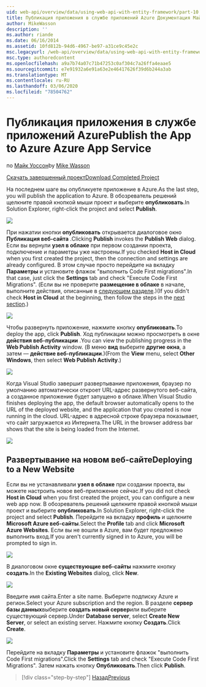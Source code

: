 ```yaml
---
uid: web-api/overview/data/using-web-api-with-entity-framework/part-10
title: Публикация приложения в службе приложений Azure Документация Майкрософт
author: MikeWasson
description: ''
ms.author: riande
ms.date: 06/16/2014
ms.assetid: 10fd812b-94d6-4967-be97-a31ce9c45e2c
msc.legacyurl: /web-api/overview/data/using-web-api-with-entity-framework/part-10
msc.type: authoredcontent
ms.openlocfilehash: a9a7b74a07c71b47253c0af304c7a26ffa4eaae5
ms.sourcegitcommit: e7e91932a6e91a63e2e46417626f39d6b244a3ab
ms.translationtype: MT
ms.contentlocale: ru-RU
ms.lasthandoff: 03/06/2020
ms.locfileid: "78504762"
---
```

# <a name="publish-the-app-to-azure-azure-app-service"></a><span data-ttu-id="c12c9-102">Публикация приложения в службе приложений Azure</span><span class="sxs-lookup"><span data-stu-id="c12c9-102">Publish the App to Azure Azure App Service</span></span>

<span data-ttu-id="c12c9-103">по [Майк Уоссон](https://github.com/MikeWasson)</span><span class="sxs-lookup"><span data-stu-id="c12c9-103">by [Mike Wasson](https://github.com/MikeWasson)</span></span>

[<span data-ttu-id="c12c9-104">Скачать завершенный проект</span><span class="sxs-lookup"><span data-stu-id="c12c9-104">Download Completed Project</span></span>](https://github.com/MikeWasson/BookService)

<span data-ttu-id="c12c9-105">На последнем шаге вы опубликуете приложение в Azure.</span><span class="sxs-lookup"><span data-stu-id="c12c9-105">As the last step, you will publish the application to Azure.</span></span> <span data-ttu-id="c12c9-106">В обозреватель решений щелкните правой кнопкой мыши проект и выберите **опубликовать**.</span><span class="sxs-lookup"><span data-stu-id="c12c9-106">In Solution Explorer, right-click the project and select **Publish**.</span></span>

![](part-10/_static/image1.png)

<span data-ttu-id="c12c9-107">При нажатии кнопки **опубликовать** открывается диалоговое окно **Публикация веб-сайта** .</span><span class="sxs-lookup"><span data-stu-id="c12c9-107">Clicking **Publish** invokes the **Publish Web** dialog.</span></span> <span data-ttu-id="c12c9-108">Если вы вернули **узел в облаке** при первом создании проекта, подключение и параметры уже настроены.</span><span class="sxs-lookup"><span data-stu-id="c12c9-108">If you checked **Host in Cloud** when you first created the project, then the connection and settings are already configured.</span></span> <span data-ttu-id="c12c9-109">В этом случае просто перейдите на вкладку **Параметры** и установите флажок &quot;выполнить Code First migrations&quot;.</span><span class="sxs-lookup"><span data-stu-id="c12c9-109">In that case, just click the **Settings** tab and check &quot;Execute Code First Migrations&quot;.</span></span> <span data-ttu-id="c12c9-110">(Если вы не проверите **размещение в облаке** в начале, выполните действия, описанные в [следующем разделе](#new-website).)</span><span class="sxs-lookup"><span data-stu-id="c12c9-110">(If you didn't check **Host in Cloud** at the beginning, then follow the steps in the [next section](#new-website).)</span></span>

[![](part-10/_static/image3.png)](part-10/_static/image2.png)

<span data-ttu-id="c12c9-111">Чтобы развернуть приложение, нажмите кнопку **опубликовать**.</span><span class="sxs-lookup"><span data-stu-id="c12c9-111">To deploy the app, click **Publish**.</span></span> <span data-ttu-id="c12c9-112">Ход публикации можно просмотреть в окне **действия веб-публикации** .</span><span class="sxs-lookup"><span data-stu-id="c12c9-112">You can view the publishing progress in the **Web Publish Activity** window.</span></span> <span data-ttu-id="c12c9-113">(В меню **вид** выберите **другие окна**, а затем — **действие веб-публикации**.)</span><span class="sxs-lookup"><span data-stu-id="c12c9-113">(From the **View** menu, select **Other Windows**, then select **Web Publish Activity**.)</span></span>

![](part-10/_static/image4.png)

<span data-ttu-id="c12c9-114">Когда Visual Studio завершит развертывание приложения, браузер по умолчанию автоматически откроет URL-адрес развернутого веб-сайта, а созданное приложение будет запущено в облаке.</span><span class="sxs-lookup"><span data-stu-id="c12c9-114">When Visual Studio finishes deploying the app, the default browser automatically opens to the URL of the deployed website, and the application that you created is now running in the cloud.</span></span> <span data-ttu-id="c12c9-115">URL-адрес в адресной строке браузера показывает, что сайт загружается из Интернета.</span><span class="sxs-lookup"><span data-stu-id="c12c9-115">The URL in the browser address bar shows that the site is being loaded from the Internet.</span></span>

[![](part-10/_static/image6.png)](part-10/_static/image5.png)

<a id="new-website"></a>
## <a name="deploying-to-a-new-website"></a><span data-ttu-id="c12c9-116">Развертывание на новом веб-сайте</span><span class="sxs-lookup"><span data-stu-id="c12c9-116">Deploying to a New Website</span></span>

<span data-ttu-id="c12c9-117">Если вы не устанавливали **узел в облаке** при создании проекта, вы можете настроить новое веб-приложение сейчас.</span><span class="sxs-lookup"><span data-stu-id="c12c9-117">If you did not check **Host in Cloud** when you first created the project, you can configure a new web app now.</span></span> <span data-ttu-id="c12c9-118">В обозреватель решений щелкните правой кнопкой мыши проект и выберите **опубликовать**.</span><span class="sxs-lookup"><span data-stu-id="c12c9-118">In Solution Explorer, right-click the project and select **Publish**.</span></span> <span data-ttu-id="c12c9-119">Перейдите на вкладку **профиль** и щелкните **Microsoft Azure веб-сайты**.</span><span class="sxs-lookup"><span data-stu-id="c12c9-119">Select the **Profile** tab and click **Microsoft Azure Websites**.</span></span> <span data-ttu-id="c12c9-120">Если вы не вошли в Azure, вам будет предложено выполнить вход.</span><span class="sxs-lookup"><span data-stu-id="c12c9-120">If you aren't currently signed in to Azure, you will be prompted to sign in.</span></span>

[![](part-10/_static/image8.png)](part-10/_static/image7.png)

<span data-ttu-id="c12c9-121">В диалоговом окне **существующие веб-сайты** нажмите кнопку **создать**.</span><span class="sxs-lookup"><span data-stu-id="c12c9-121">In the **Existing Websites** dialog, click **New**.</span></span>

![](part-10/_static/image9.png)

<span data-ttu-id="c12c9-122">Введите имя сайта.</span><span class="sxs-lookup"><span data-stu-id="c12c9-122">Enter a site name.</span></span> <span data-ttu-id="c12c9-123">Выберите подписку Azure и регион.</span><span class="sxs-lookup"><span data-stu-id="c12c9-123">Select your Azure subscription and the region.</span></span> <span data-ttu-id="c12c9-124">В разделе **сервер базы данных**выберите **создать новый сервер**или выберите существующий сервер.</span><span class="sxs-lookup"><span data-stu-id="c12c9-124">Under **Database server**, select **Create New Server**, or select an existing server.</span></span> <span data-ttu-id="c12c9-125">Нажмите кнопку **Создать**.</span><span class="sxs-lookup"><span data-stu-id="c12c9-125">Click **Create**.</span></span>

[![](part-10/_static/image11.png)](part-10/_static/image10.png)

<span data-ttu-id="c12c9-126">Перейдите на вкладку **Параметры** и установите флажок &quot;выполнить Code First migrations&quot;.</span><span class="sxs-lookup"><span data-stu-id="c12c9-126">Click the **Settings** tab and check &quot;Execute Code First Migrations&quot;.</span></span> <span data-ttu-id="c12c9-127">Затем нажать кнопку **Опубликовать**.</span><span class="sxs-lookup"><span data-stu-id="c12c9-127">Then click **Publish**.</span></span>

> [!div class="step-by-step"]
> [<span data-ttu-id="c12c9-128">Назад</span><span class="sxs-lookup"><span data-stu-id="c12c9-128">Previous</span></span>](part-9.md)

